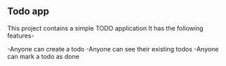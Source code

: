 ## Todo app
This project contains a simple TODO application
It has the following features-

-Anyone can create a todo
-Anyone can see their existing todos
-Anyone can mark a todo as done

<!---
=>) for any full stack app first create backend and then front end
=>) always first initialise a package.json
npm init -y
=>)
 -->